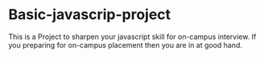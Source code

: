 # Basic-javascrip-project

This is a Project to sharpen your javascript skill for on-campus interview.
If you preparing for on-campus placement then you are in at good hand.
